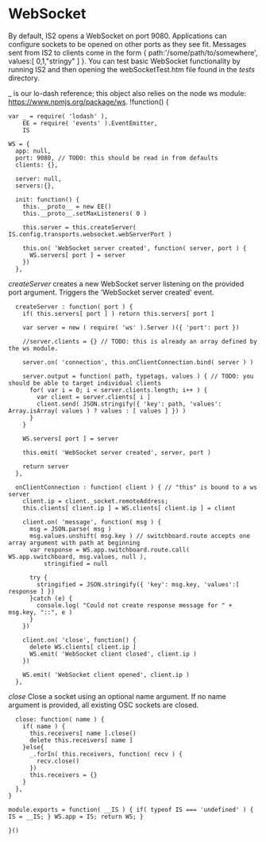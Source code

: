 WebSocket
=========
By default, IS2 opens a WebSocket on port 9080. Applications can configure sockets to be opened on other ports
as they see fit. Messages sent from IS2 to clients come in the form { path:'/some/path/to/somewhere', values:[ 0,1,"stringy" ] }.
You can test basic WebSocket functionality by running IS2 and then opening the webSocketTest.htm file found in the *tests* directory.

_ is our lo-dash reference; this object also relies on the node ws module: https://www.npmjs.org/package/ws.
    !function() {
      
    var _ = require( 'lodash' ), 
        EE = require( 'events' ).EventEmitter,
        IS

    WS = {
      app: null,
      port: 9080, // TODO: this should be read in from defaults
      clients: {},
      
      server: null,
      servers:{},
      
      init: function() {     
        this.__proto__ = new EE()
        this.__proto__.setMaxListeners( 0 )
        
        this.server = this.createServer( IS.config.transports.websocket.webServerPort )
        
        this.on( 'WebSocket server created', function( server, port ) {
          WS.servers[ port ] = server 
        })
      },

*createServer* creates a new WebSocket server listening on the provided port argument. Triggers the 'WebSocket server created' event.

      createServer : function( port ) {
        if( this.servers[ port ] ) return this.servers[ port ]
        
        var server = new ( require( 'ws' ).Server )({ 'port': port })
        
        //server.clients = {} // TODO: this is already an array defined by the ws module.
        
        server.on( 'connection', this.onClientConnection.bind( server ) )
        
        server.output = function( path, typetags, values ) { // TODO: you should be able to target individual clients
          for( var i = 0; i < server.clients.length; i++ ) {
            var client = server.clients[ i ]
            client.send( JSON.stringify({ 'key': path, 'values': Array.isArray( values ) ? values : [ values ] }) )
          }
        }
        
        WS.servers[ port ] = server
        
        this.emit( 'WebSocket server created', server, port )
        
        return server
      },
      
      onClientConnection : function( client ) { // "this" is bound to a ws server
        client.ip = client._socket.remoteAddress;
        this.clients[ client.ip ] = WS.clients[ client.ip ] = client
        
        client.on( 'message', function( msg ) {
          msg = JSON.parse( msg )
          msg.values.unshift( msg.key ) // switchboard.route accepts one array argument with path at beginning
          var response = WS.app.switchboard.route.call( WS.app.switchboard, msg.values, null ),
              stringified = null
      
          try {
            stringified = JSON.stringify({ 'key': msg.key, 'values':[ response ] })
          }catch (e) {
            console.log( "Could not create response message for " + msg.key, "::", e )
          }
        })

        client.on( 'close', function() {
          delete WS.clients[ client.ip ]
          WS.emit( 'WebSocket client closed', client.ip )
        })
        
        WS.emit( 'WebSocket client opened', client.ip )
      },

*close* Close a socket using an optional name argument. If no name argument is provided, all
existing OSC sockets are closed.
      
      
      close: function( name ) {
        if( name ) {
          this.receivers[ name ].close()
          delete this.receivers[ name ]
        }else{
          _.forIn( this.receivers, function( recv ) {
            recv.close()
          })
          this.receivers = {}
        }
      },
    }
    
    module.exports = function( __IS ) { if( typeof IS === 'undefined' ) { IS = __IS; } WS.app = IS; return WS; }
    
    }()